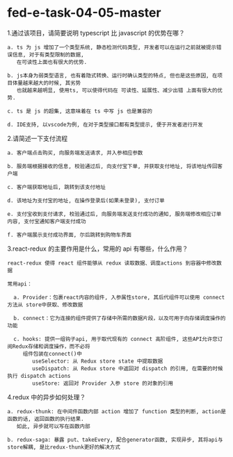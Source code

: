 # fed-e-task-04-05-master
1.通过该项目，请简要说明 typescript 比 javascript 的优势在哪？

    a. ts 为 js 增加了一个类型系统, 静态检测代码类型, 开发者可以在运行之前就被提示错误信息, 对于有类型限制的数据,
       在可读性上面也有很大的优势.
    
    b. js本身为弱类型语言, 也有着隐式转换、运行时确认类型的特点, 但也是这些原因, 在项目体量越来越大的时候, 其劣势
       也就越来越明显, 使用ts, 可以使得代码在 可读性、延展性、减少出错 上面有很大的优势.
    
    c. ts 是 js 的超集, 这意味着在 ts 中写 js 也是兼容的
    
    d. IDE支持, 以vscode为例, 在对于类型接口都有类型提示, 便于开发者进行开发

2.请简述一下支付流程
    
    a. 客户端点击购买, 向服务端发送请求, 并入参相应参数 

    b. 服务端根据接收的信息, 校验通过后, 向支付宝下单, 并获取支付地址, 将该地址传回客户端

    c. 客户端获取地址后, 跳转到该支付地址

    d. 该地址为支付宝的地址, 在操作登录后(如果未登录), 支付订单

    e. 支付宝收到支付请求, 校验通过后, 向服务端发送支付成功的通知, 服务端修改相应订单内容, 支付宝通知客户端支付成功

    f. 客户端展示支付成功界面, 尔后跳转到购物车界面

3.react-redux 的主要作用是什么，常用的 api 有哪些，什么作用？

    react-redux 使得 react 组件能够从 redux 读取数据、调度actions 到容器中修改数据

    常用api： 

      a. Provider：包裹react内容的组件, 入参属性store, 其后代组件可以使用 connect 方法从 store中获取、修改数据

      b. connect：它为连接的组件提供了存储中所需的数据片段，以及可用于向存储调度操作的功能

      c. hooks: 提供一组钩子api, 用于取代现有的 connect 高阶组件, 这些API允许您订阅Redux存储和调度操作，而不必将
         组件包装在connect()中
            useSelector: 从 Redux store state 中提取数据
            useDispatch: 从 Redux store 中返回对 dispatch 的引用, 在需要的时候执行 dispatch actions
            useStore: 返回对 Provider 入参 store 的对象的引用

4.redux 中的异步如何处理？

    a. redux-thunk: 在中间件函数内部 action 增加了 function 类型的判断, action是函数的话, 返回函数的执行结果.
       如此, 异步就可以写在函数内部

    b. redux-saga: 暴露 put、takeEvery, 配合generator函数, 实现异步, 其将api与store解耦, 是比redux-thunk更好的解决方式
